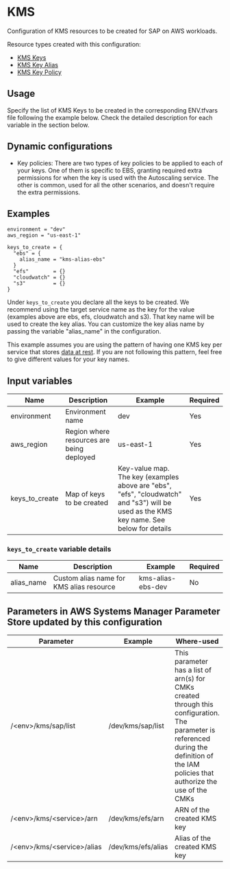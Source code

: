 # KMS

Configuration of KMS resources to be created for SAP on AWS workloads. 

Resource types created with this configuration:

* [KMS Keys](https://registry.terraform.io/providers/hashicorp/aws/latest/docs/resources/kms_key)
* [KMS Key Alias](https://registry.terraform.io/providers/hashicorp/aws/latest/docs/resources/kms_alias)
* [KMS Key Policy](https://registry.terraform.io/providers/hashicorp/aws/latest/docs/resources/kms_key_policy)

## Usage

Specify the list of KMS Keys to be created in the corresponding ENV.tfvars file following the example below. Check the detailed description for each variable in the section below.

## Dynamic configurations

* Key policies: There are two types of key policies to be applied to each of your keys. One of them is specific to EBS, granting required extra permissions for when the key is used with the Autoscaling service. The other is common, used for all the other scenarios, and doesn't require the extra permissions.

## Examples

```hcl
environment = "dev"
aws_region = "us-east-1"

keys_to_create = {
  "ebs" = {
    alias_name = "kms-alias-ebs"
  }
  "efs"        = {}
  "cloudwatch" = {}
  "s3"         = {}
}
```

Under ```keys_to_create``` you declare all the keys to be created. We recommend using the target service name as the key for the value (examples above are ebs, efs, cloudwatch and s3). That key name will be used to create the key alias. You can customize the key alias name by passing the variable "alias_name" in the configuration.

This example assumes you are using the pattern of having one KMS key per service that stores [data at rest](https://docs.aws.amazon.com/wellarchitected/latest/security-pillar/protecting-data-at-rest.html). If you are not following this pattern, feel free to give different values for your key names.

## Input variables

| Name | Description | Example | Required |
|------|-------------|--------|--------|
|environment|Environment name|dev|Yes
|aws_region|Region where resources are being deployed|us-east-1|Yes
|keys_to_create|Map of keys to be created|Key-value map. The key (examples above are "ebs", "efs", "cloudwatch" and "s3") will be used as the KMS key name. See below for details|Yes

### ```keys_to_create``` variable details
| Name | Description | Example | Required |
|------|-------------|--------|--------|
|alias_name|Custom alias name for KMS alias resource|kms-alias-ebs-dev|No


## Parameters in AWS Systems Manager Parameter Store updated by this configuration

| Parameter | Example | Where-used |
|------|-------------|------------|
|/&lt;env&gt;/kms/sap/list|/dev/kms/sap/list|This parameter has a list of arn(s) for CMKs created through this configuration. The parameter is referenced during the definition of the IAM policies that authorize the use of the CMKs|
|/&lt;env&gt;/kms/&lt;service&gt;/arn|/dev/kms/efs/arn|ARN of the created KMS key
|/&lt;env&gt;/kms/&lt;service&gt;/alias|/dev/kms/efs/alias|Alias of the created KMS key
